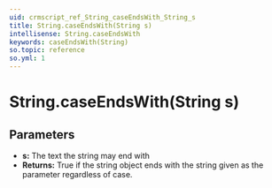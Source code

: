 ```yaml
---
uid: crmscript_ref_String_caseEndsWith_String_s
title: String.caseEndsWith(String s)
intellisense: String.caseEndsWith
keywords: caseEndsWith(String)
so.topic: reference
so.yml: 1
---
```


# String.caseEndsWith(String s)

## Parameters

* **s:** The text the string may end with
* **Returns:** True if the string object ends with the string given as the parameter regardless of case.
